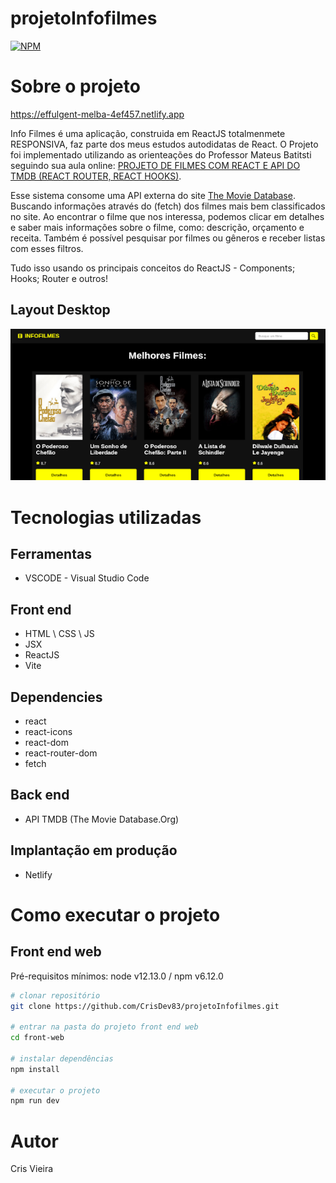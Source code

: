 # projetoInfofilmes

[![NPM](https://img.shields.io/npm/l/react)](https://github.com/CrisDev83/projetoInfofilmes/blob/master/LICENCE) 

# Sobre o projeto

https://effulgent-melba-4ef457.netlify.app

Info Filmes é uma aplicação, construida em ReactJS totalmenmete RESPONSIVA, faz parte dos meus estudos autodidatas de React. O Projeto foi implementado utilizando as orienteações do Professor Mateus Batitsti seguindo sua aula online: [PROJETO DE FILMES COM REACT E API DO TMDB (REACT ROUTER, REACT HOOKS)](https://www.youtube.com/watch?v=XqxUHVVO7-U&t=141s).

Esse sistema consome uma API externa do site [The Movie Database](https://www.themoviedb.org/?language=pt-BR). Buscando informações através do (fetch) dos filmes mais bem classificados no site. Ao encontrar o filme que nos interessa, podemos clicar em detalhes e saber mais informações sobre o filme, como: descrição, orçamento e receita. Também é possível pesquisar por filmes ou gêneros e receber listas com esses filtros.

Tudo isso usando os principais conceitos do ReactJS - Components; Hooks; Router e outros!

## Layout Desktop
![Web 1](https://github.com/CrisDev83/assets-projects/blob/master/infofilmes.png)


# Tecnologias utilizadas
## Ferramentas 
- VSCODE - Visual Studio Code

## Front end
- HTML \ CSS \ JS
- JSX
- ReactJS
- Vite

## Dependencies
- react
- react-icons
- react-dom
- react-router-dom
- fetch

## Back end
- API TMDB (The Movie Database.Org)

## Implantação em produção
- Netlify

# Como executar o projeto

## Front end web
Pré-requisitos mínimos: node v12.13.0 / npm v6.12.0

```zsh
# clonar repositório
git clone https://github.com/CrisDev83/projetoInfofilmes.git

# entrar na pasta do projeto front end web
cd front-web

# instalar dependências
npm install

# executar o projeto
npm run dev 
```

# Autor

Cris Vieira


